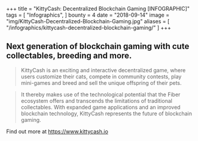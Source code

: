 +++
title = "KittyCash: Decentralized Blockchain Gaming [INFOGRAPHIC]"
tags = [
    "Infographics",
]
bounty = 4
date = "2018-09-14"
image = "img/KittyCash-Decentralized-Blockchain-Gaming.jpg"
aliases = [
	"/infographics/kittycash-decentralized-blockchain-gaming/"
]
+++

## Next generation of blockchain gaming with cute collectables, breeding and more.

> KittyCash is an exciting and interactive decentralized game, where users customize their cats, compete in community contests, play mini-games and breed and sell the unique offspring of their pets.

> It thereby makes use of the technological potential that the Fiber ecosystem offers and transcends the limitations of traditional collectables. With expanded game applications and an improved blockchain technology, KittyCash represents the future of blockchain gaming.

Find out more at https://www.kittycash.io
